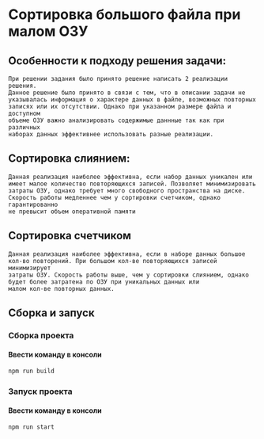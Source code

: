 # Сортировка большого файла при малом ОЗУ

## Особенности к подходу решения задачи:
    При решении задания было принято решение написать 2 реализации решения.
    Данное решение было принято в связи с тем, что в описании задачи не 
    указывалась информация о характере данных в файле, возможных повторных
    записях или их отсутствии. Однако при указанном размере файла и доступном
    объеме ОЗУ важно анализировать содержимые даннные так как при различных
    наборах данных эффективнее использовать разные реализации.

## Сортировка слиянием:
    Данная реализация наиболее эффективна, если набор данных уникален или
    имеет малое количество повторяющихся записей. Позволяет минимизировать
    затраты ОЗУ, однако требует много свободного пространства на диске.
    Скорость работы медленнее чем у сортировки счетчиком, однако гарантированно
    не превысит объем оперативной памяти

## Сортировка счетчиком
    Данная реализация наиболее эффективна, если в наборе данных большое
    кол-во повторений. При большом кол-ве повторяющихся записей минимизирует
    затраты ОЗУ. Скорость работы выше, чем у сортировки слиянием, однако 
    будет более затратена по ОЗУ при уникальных данных или 
    малом кол-ве повторных данных.

## Сборка и запуск
### Сборка проекта
#### Ввести команду в консоли
```bash
npm run build
```

### Запуск проекта
#### Ввести команду в консоли
```bash
npm run start
```
